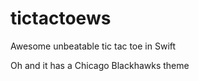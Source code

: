 tictactoews
===========

Awesome unbeatable tic tac toe in Swift

Oh and it has a Chicago Blackhawks theme
